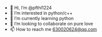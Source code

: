 - 👋 Hi, I’m @pfthl1224
- 👀 I’m interested in python/c++
- 🌱 I’m currently learning python
- 💞️ I’m looking to collaborate on pure love
- 📫 How to reach me 630020624@qq.com

<!---
pfthl1224/pfthl1224 is a ✨ special ✨ repository because its `README.md` (this file) appears on your GitHub profile.
You can click the Preview link to take a look at your changes.
--->
